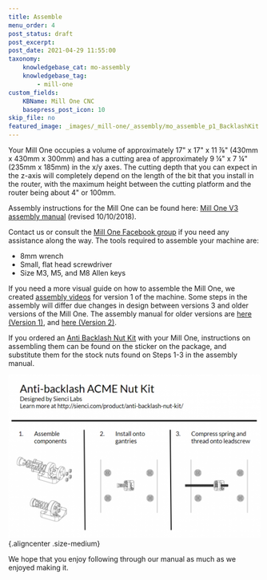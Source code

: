 ```yaml
---
title: Assemble
menu_order: 4
post_status: draft
post_excerpt: 
post_date: 2021-04-29 11:55:00
taxonomy:
    knowledgebase_cat: mo-assembly
    knowledgebase_tag:
        - mill-one
custom_fields:
    KBName: Mill One CNC
    basepress_post_icon: 10
skip_file: no
featured_image: _images/_mill-one/_assembly/mo_assemble_p1_BacklashKit.png
---
```


Your Mill One occupies a volume of approximately 17" x 17" x 11 ⅞" (430mm x 430mm x 300mm) and has a cutting area of approximately 9 ¼" x 7 ¼" (235mm x 185mm) in the x/y axes. The cutting depth that you can expect in the z-axis will completely depend on the length of the bit that you install in the router, with the maximum height between the cutting platform and the router being about 4" or 100mm.

Assembly instructions for the Mill One can be found here: <a href="https://resources.sienci.com/wp-content/uploads/2021/05/Sienci-Mill-One-V3-Assembly-Manual.pdf" target="_blank" rel="noopener">Mill One V3 assembly manual</a> (revised 10/10/2018).

Contact us or consult the <a href="https://www.facebook.com/groups/mill.one/" target="_blank" rel="noopener">Mill One Facebook group</a> if you need any assistance along the way. The tools required to assemble your machine are:

<ul>
  <li>8mm wrench</li>
  <li>Small, flat head screwdriver</li>
  <li>Size M3, M5, and M8 Allen keys</li>
</ul>

If you need a more visual guide on how to assemble the Mill One, we created <a href="https://www.youtube.com/watch?v=t5qDvDFpf3w&amp;list=PLE43LQy2a1irDdNc4_Fz251hJ3srmfyB8" target="_blank" rel="noopener">assembly videos</a> for version 1 of the machine. Some steps in the assembly will differ due changes in design between versions 3 and older versions of the Mill One. The assembly manual for older versions are <a href="https://resources.sienci.com/wp-content/uploads/2021/05/Sienci-Mill-One-Assembly-Manual.pdf" target="_blank" rel="noopener">here (Version 1)</a>, and <a href="https://resources.sienci.com/wp-content/uploads/2021/05/Sienci-Mill-One-V2-Assembly-Manual.pdf" target="_blank" rel="noopener">here (Version 2)</a>.

If you ordered an <a href="https://sienci.com/product/anti-backlash-nut-kit/">Anti Backlash Nut Kit</a> with your Mill One, instructions on assembling them can be found on the sticker on the package, and substitute them for the stock nuts found on Steps 1-3 in the assembly manual.

![](/_images/_mill-one/_assembly/mo_assemble_p1_BacklashKit.png){.aligncenter .size-medium}

We hope that you enjoy following through our manual as much as we enjoyed making it.
